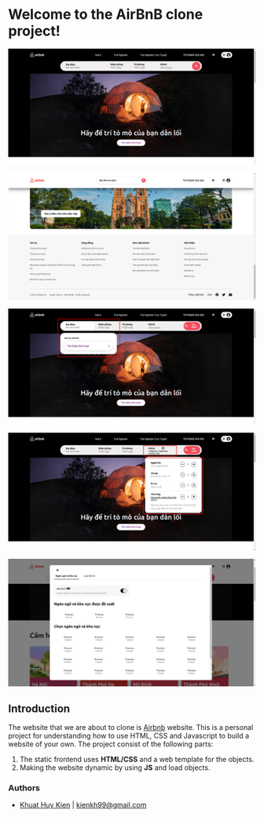 # Welcome to the AirBnB clone project!
![image](./img/demo/main.png) 

![image](./img/demo/main1.png)

![image](./img/demo/main2.png)

![image](./img/demo/main3.png)

![image](./img/demo/main4.png)

## Introduction
The website that we are about to clone is [Airbnb](https://airbnb.com) website. This is a personal project for understanding how to use HTML, CSS and Javascript to build a website of your own.
The project consist of the following parts:  
1. The static frontend uses **HTML/CSS** and a web template for the objects.  
2. Making the website dynamic by using **JS** and load objects. 

### Authors
- [Khuat Huy Kien](https://github.com/kiensamson0000) | <kienkh99@gmail.com>
